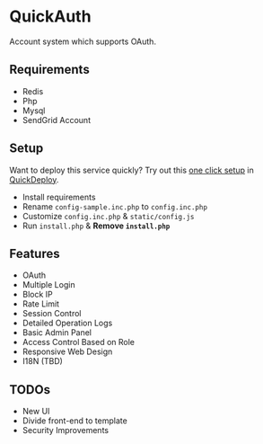 # QuickAuth
Account system which supports OAuth.

## Requirements
  - Redis
  - Php
  - Mysql
  - SendGrid Account

## Setup
Want to deploy this service quickly? Try out this [one click setup](https://github.com/QuickDeploy/QuickAuth) 
in [QuickDeploy](https://github.com/QuickDeploy/).

  - Install requirements
  - Rename `config-sample.inc.php` to `config.inc.php`
  - Customize `config.inc.php` & `static/config.js`
  - Run `install.php` & __Remove `install.php`__

## Features
  - OAuth
  - Multiple Login
  - Block IP
  - Rate Limit
  - Session Control
  - Detailed Operation Logs
  - Basic Admin Panel
  - Access Control Based on Role
  - Responsive Web Design
  - I18N (TBD)

## TODOs
  - New UI
  - Divide front-end to template
  - Security Improvements
